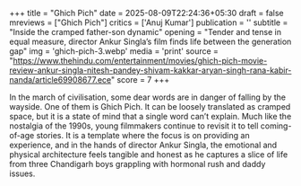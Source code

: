 +++
title = "Ghich Pich"
date = 2025-08-09T22:24:36+05:30
draft = false
mreviews = ["Ghich Pich"]
critics = ['Anuj Kumar']
publication = ''
subtitle = "Inside the cramped father-son dynamic"
opening = "Tender and tense in equal measure, director Ankur Singla’s film finds life between the generation gap"
img = 'ghich-pich-3.webp'
media = 'print'
source = "https://www.thehindu.com/entertainment/movies/ghich-pich-movie-review-ankur-singla-nitesh-pandey-shivam-kakkar-aryan-singh-rana-kabir-nanda/article69908677.ece"
score = 7
+++

In the march of civilisation, some dear words are in danger of falling by the wayside. One of them is Ghich Pich. It can be loosely translated as cramped space, but it is a state of mind that a single word can’t explain. Much like the nostalgia of the 1990s, young filmmakers continue to revisit it to tell coming-of-age stories. It is a template where the focus is on providing an experience, and in the hands of director Ankur Singla, the emotional and physical architecture feels tangible and honest as he captures a slice of life from three Chandigarh boys grappling with hormonal rush and daddy issues.
